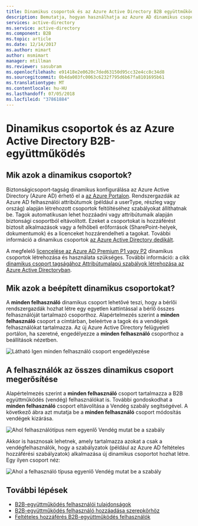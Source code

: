```yaml
---
title: Dinamikus csoportok és az Azure Active Directory B2B együttműködés |} A Microsoft Docs
description: Bemutatja, hogyan használhatja az Azure AD dinamikus csoportok az Azure Active Directory B2B együttműködés
services: active-directory
ms.service: active-directory
ms.component: B2B
ms.topic: article
ms.date: 12/14/2017
ms.author: mimart
author: msmimart
manager: mtillman
ms.reviewer: sasubram
ms.openlocfilehash: e91418e2e0620c7ded63150d95cc32e4cc8c34d8
ms.sourcegitcommit: 0b4da003fc0063c6232f795d6b67fa8101695b61
ms.translationtype: MT
ms.contentlocale: hu-HU
ms.lasthandoff: 07/05/2018
ms.locfileid: "37861884"
---
```

# <a name="dynamic-groups-and-azure-active-directory-b2b-collaboration"></a>Dinamikus csoportok és az Azure Active Directory B2B-együttműködés

## <a name="what-are-dynamic-groups"></a>Mik azok a dinamikus csoportok?
Biztonságicsoport-tagság dinamikus konfigurálása az Azure Active Directory (Azure AD) érhető el a [az Azure Portalon](https://portal.azure.com). Rendszergazdák az Azure AD felhasználói attribútumok (például a userType, részleg vagy ország) alapján létrehozott csoportok feltöltéséhez szabályokat állíthatnak be. Tagok automatikusan lehet hozzáadni vagy attribútumaik alapján biztonsági csoportból eltávolított. Ezeket a csoportokat is hozzáférést biztosít alkalmazások vagy a felhőbeli erőforrások (SharePoint-helyek, dokumentumok) és a licenceket hozzárendelheti a tagokat. További információ a dinamikus csoportok [az Azure Active Directory dedikált](../active-directory-accessmanagement-dedicated-groups.md).

A megfelelő [licencelése az Azure AD Premium P1 vagy P2](https://azure.microsoft.com/pricing/details/active-directory/) dinamikus csoportok létrehozása és használata szükséges. További információ: a cikk [dinamikus csoport tagságához Attribútumalapú szabályok létrehozása az Azure Active Directoryban](../users-groups-roles/groups-dynamic-membership.md).

## <a name="what-are-the-built-in-dynamic-groups"></a>Mik azok a beépített dinamikus csoportokat?
A **minden felhasználó** dinamikus csoport lehetővé teszi, hogy a bérlői rendszergazdák hozhat létre egy egyetlen kattintással a bérlő összes felhasználóját tartalmazó csoporthoz. Alapértelmezés szerint a **minden felhasználó** csoport a címtárban, beleértve a tagok és a vendégek felhasználókat tartalmazza.
Az új Azure Active Directory felügyeleti portálon, ha szeretné, engedélyezze a **minden felhasználó** csoporthoz a beállítások nézetben.

![Látható Igen minden felhasználó csoport engedélyezése](media/use-dynamic-groups/enable-all-users-group.png)

## <a name="hardening-the-all-users-dynamic-group"></a>A felhasználók az összes dinamikus csoport megerősítése
Alapértelmezés szerint a **minden felhasználó** csoport tartalmazza a B2B együttműködés (vendég) felhasználókat is. További gondoskodhat a **minden felhasználó** csoport eltávolítása a Vendég szabály segítségével. A következő ábra azt mutatja be a **minden felhasználó** csoport módosítás vendégek kizárása.

![Ahol felhasználótípus nem egyenlő Vendég mutat be a szabály](media/use-dynamic-groups/exclude-guest-users.png)

Akkor is hasznosak lehetnek, amely tartalmazza azokat a csak a vendégfelhasználók, hogy a szabályzatok (például az Azure AD feltételes hozzáférési szabályzatok) alkalmazása új dinamikus csoportot hozhat létre.
Egy ilyen csoport néz:

![Ahol a felhasználó típusa egyenlő Vendég mutat be a szabály](media/use-dynamic-groups/only-guest-users.png)

## <a name="next-steps"></a>További lépések

- [B2B-együttműködés felhasználói tulajdonságok](user-properties.md)
- [B2B-együttműködés felhasználó hozzáadása szerepkörhöz](add-guest-to-role.md)
- [Feltételes hozzáférés B2B-együttműködés felhasználók](conditional-access.md)

